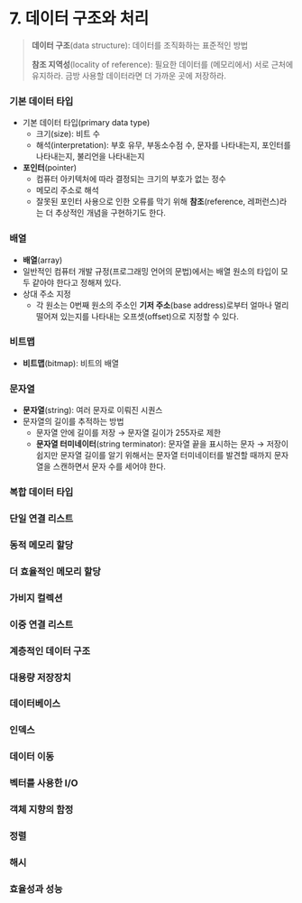 # 7. 데이터 구조와 처리

> **데이터 구조**(data structure): 데이터를 조직화하는 표준적인 방법
>
> **참조 지역성**(locality of reference): 필요한 데이터를 (메모리에서) 서로 근처에 유지하라. 금방 사용할 데이터라면 더 가까운 곳에 저장하라.



### 기본 데이터 타입

- 기본 데이터 타입(primary data type)
  - 크기(size): 비트 수
  - 해석(interpretation): 부호 유무, 부동소수점 수, 문자를 나타내는지, 포인터를 나타내는지, 불리언을 나타내는지
- **포인터**(pointer)
  - 컴퓨터 아키텍처에 따라 결정되는 크기의 부호가 없는 정수
  - 메모리 주소로 해석
  - 잘못된 포인터 사용으로 인한 오류를 막기 위해 **참조**(reference, 레퍼런스)라는 더 추상적인 개념을 구현하기도 한다.



### 배열

- **배열**(array)
- 일반적인 컴퓨터 개발 규정(프로그래밍 언어의 문법)에서는 배열 원소의 타입이 모두 같아야 한다고 정해져 있다.
- 상대 주소 지정
  - 각 원소는 0번째 원소의 주소인 **기저 주소**(base address)로부터 얼마나 멀리 떨어져 있는지를 나타내는 오프셋(offset)으로 지정할 수 있다.



### 비트맵

- **비트맵**(bitmap): 비트의 배열



### 문자열

- **문자열**(string): 여러 문자로 이뤄진 시퀀스
- 문자열의 길이를 추적하는 방법
  - 문자열 안에 길이를 저장 → 문자열 길이가 255자로 제한
  - **문자열 터미네이터**(string terminator): 문자열 끝을 표시하는 문자 → 저장이 쉽지만 문자열 길이를 알기 위해서는 문자열 터미네이터를 발견할 때까지 문자열을 스캔하면서 문자 수를 세어야 한다.



### 복합 데이터 타입



### 단일 연결 리스트



### 동적 메모리 할당



### 더 효율적인 메모리 할당



### 가비지 컬렉션



### 이중 연결 리스트



### 계층적인 데이터 구조



### 대용량 저장장치



### 데이터베이스



### 인덱스



### 데이터 이동



### 벡터를 사용한 I/O



### 객체 지향의 함정



### 정렬



### 해시



### 효율성과 성능



